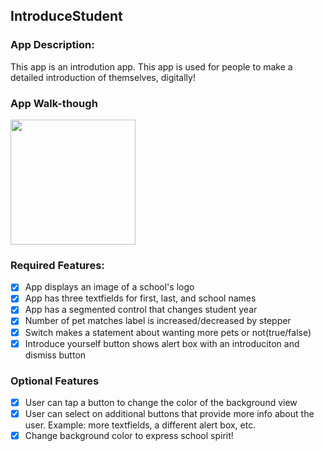 ## IntroduceStudent

### App Description: 

This app is an introdution app. This app is used for people to make a detailed introduction of themselves, digitally!

### App Walk-though

<img src="https://i.imgur.com/cO8czOR.gif" width=200><br>


### Required Features:
- [x] App displays an image of a school's logo
- [x] App has three textfields for first, last, and school names
- [x] App has a segmented control that changes student year
- [x] Number of pet matches label is increased/decreased by stepper
- [x] Switch makes a statement about wanting more pets or not(true/false)
- [x] Introduce yourself button shows alert box with an introduciton and dismiss button

### Optional Features
- [x] User can tap a button to change the color of the background view
- [x] User can select on additional buttons that provide more info about the user. Example: more textfields, a different alert box, etc.
- [x] Change background color to express school spirit!
